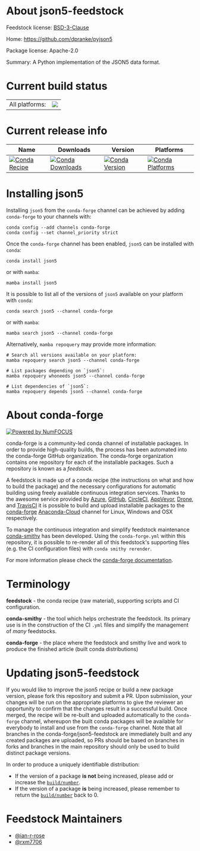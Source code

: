 About json5-feedstock
=====================

Feedstock license: [BSD-3-Clause](https://github.com/conda-forge/json5-feedstock/blob/main/LICENSE.txt)

Home: https://github.com/dpranke/pyjson5

Package license: Apache-2.0

Summary: A Python implementation of the JSON5 data format.

Current build status
====================


<table><tr><td>All platforms:</td>
    <td>
      <a href="https://dev.azure.com/conda-forge/feedstock-builds/_build/latest?definitionId=6973&branchName=main">
        <img src="https://dev.azure.com/conda-forge/feedstock-builds/_apis/build/status/json5-feedstock?branchName=main">
      </a>
    </td>
  </tr>
</table>

Current release info
====================

| Name | Downloads | Version | Platforms |
| --- | --- | --- | --- |
| [![Conda Recipe](https://img.shields.io/badge/recipe-json5-green.svg)](https://anaconda.org/conda-forge/json5) | [![Conda Downloads](https://img.shields.io/conda/dn/conda-forge/json5.svg)](https://anaconda.org/conda-forge/json5) | [![Conda Version](https://img.shields.io/conda/vn/conda-forge/json5.svg)](https://anaconda.org/conda-forge/json5) | [![Conda Platforms](https://img.shields.io/conda/pn/conda-forge/json5.svg)](https://anaconda.org/conda-forge/json5) |

Installing json5
================

Installing `json5` from the `conda-forge` channel can be achieved by adding `conda-forge` to your channels with:

```
conda config --add channels conda-forge
conda config --set channel_priority strict
```

Once the `conda-forge` channel has been enabled, `json5` can be installed with `conda`:

```
conda install json5
```

or with `mamba`:

```
mamba install json5
```

It is possible to list all of the versions of `json5` available on your platform with `conda`:

```
conda search json5 --channel conda-forge
```

or with `mamba`:

```
mamba search json5 --channel conda-forge
```

Alternatively, `mamba repoquery` may provide more information:

```
# Search all versions available on your platform:
mamba repoquery search json5 --channel conda-forge

# List packages depending on `json5`:
mamba repoquery whoneeds json5 --channel conda-forge

# List dependencies of `json5`:
mamba repoquery depends json5 --channel conda-forge
```


About conda-forge
=================

[![Powered by
NumFOCUS](https://img.shields.io/badge/powered%20by-NumFOCUS-orange.svg?style=flat&colorA=E1523D&colorB=007D8A)](https://numfocus.org)

conda-forge is a community-led conda channel of installable packages.
In order to provide high-quality builds, the process has been automated into the
conda-forge GitHub organization. The conda-forge organization contains one repository
for each of the installable packages. Such a repository is known as a *feedstock*.

A feedstock is made up of a conda recipe (the instructions on what and how to build
the package) and the necessary configurations for automatic building using freely
available continuous integration services. Thanks to the awesome service provided by
[Azure](https://azure.microsoft.com/en-us/services/devops/), [GitHub](https://github.com/),
[CircleCI](https://circleci.com/), [AppVeyor](https://www.appveyor.com/),
[Drone](https://cloud.drone.io/welcome), and [TravisCI](https://travis-ci.com/)
it is possible to build and upload installable packages to the
[conda-forge](https://anaconda.org/conda-forge) [Anaconda-Cloud](https://anaconda.org/)
channel for Linux, Windows and OSX respectively.

To manage the continuous integration and simplify feedstock maintenance
[conda-smithy](https://github.com/conda-forge/conda-smithy) has been developed.
Using the ``conda-forge.yml`` within this repository, it is possible to re-render all of
this feedstock's supporting files (e.g. the CI configuration files) with ``conda smithy rerender``.

For more information please check the [conda-forge documentation](https://conda-forge.org/docs/).

Terminology
===========

**feedstock** - the conda recipe (raw material), supporting scripts and CI configuration.

**conda-smithy** - the tool which helps orchestrate the feedstock.
                   Its primary use is in the construction of the CI ``.yml`` files
                   and simplify the management of *many* feedstocks.

**conda-forge** - the place where the feedstock and smithy live and work to
                  produce the finished article (built conda distributions)


Updating json5-feedstock
========================

If you would like to improve the json5 recipe or build a new
package version, please fork this repository and submit a PR. Upon submission,
your changes will be run on the appropriate platforms to give the reviewer an
opportunity to confirm that the changes result in a successful build. Once
merged, the recipe will be re-built and uploaded automatically to the
`conda-forge` channel, whereupon the built conda packages will be available for
everybody to install and use from the `conda-forge` channel.
Note that all branches in the conda-forge/json5-feedstock are
immediately built and any created packages are uploaded, so PRs should be based
on branches in forks and branches in the main repository should only be used to
build distinct package versions.

In order to produce a uniquely identifiable distribution:
 * If the version of a package **is not** being increased, please add or increase
   the [``build/number``](https://docs.conda.io/projects/conda-build/en/latest/resources/define-metadata.html#build-number-and-string).
 * If the version of a package **is** being increased, please remember to return
   the [``build/number``](https://docs.conda.io/projects/conda-build/en/latest/resources/define-metadata.html#build-number-and-string)
   back to 0.

Feedstock Maintainers
=====================

* [@ian-r-rose](https://github.com/ian-r-rose/)
* [@rxm7706](https://github.com/rxm7706/)

